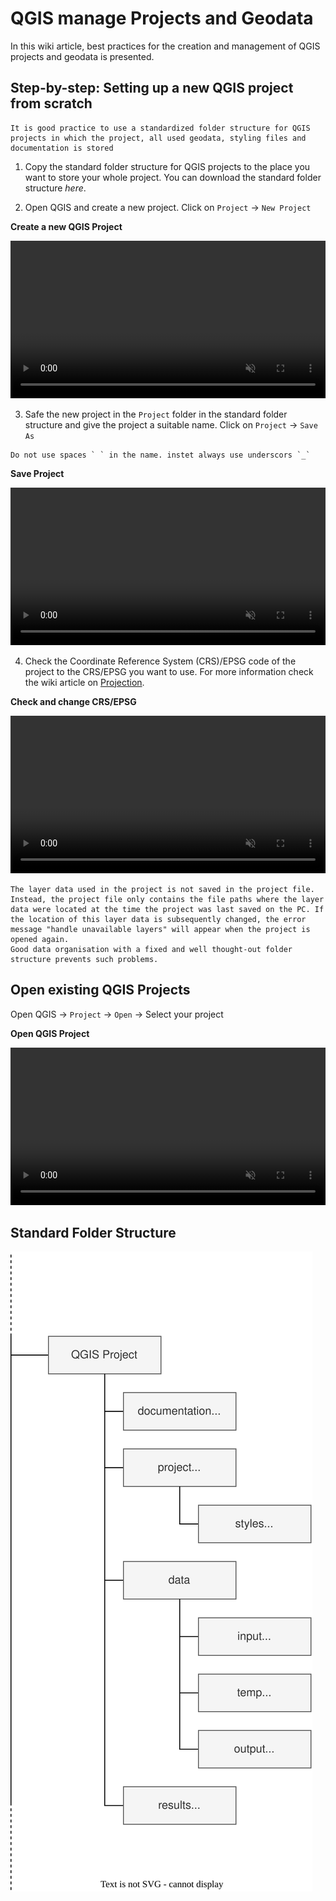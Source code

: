 # QGIS manage Projects and Geodata

In this wiki article, best practices for the creation and management of QGIS projects and geodata is presented.

## Step-by-step: Setting up a new QGIS project from scratch

```{Tip}
It is good practice to use a standardized folder structure for QGIS projects in which the project, all used geodata, styling files and documentation is stored
```

1. Copy the standard folder structure for QGIS projects to the place you want to store your whole project. You can download the standard folder structure *here*.

2. Open QGIS and create a new project. Click on `Project` -> `New Project`

__Create a new QGIS Project__

<video width="100%" controls muted src="https://github.com/GIScience/gis-training-resource-center/raw/main/fig/qgis_new_project.mp4"></video>

3. Safe the new project in the `Project` folder in the standard folder structure and give the project a suitable name. Click on `Project` -> `Save As`
```{Tip}
Do not use spaces ` ` in the name. instet always use underscors `_`
```
__Save Project__

<video width="100%" controls muted src="https://github.com/GIScience/gis-training-resource-center/raw/main/fig/qgis_save_as.mp4"></video>



4. Check the Coordinate Reference System (CRS)/EPSG code of the project to the CRS/EPSG you want to use. For more information check the wiki article on [Projection](https://giscience.github.io/gis-training-resource-center/content/Wiki/en_qgis_projections_wiki.html#how-to-check-epsg-code-crs-of-your-qgis-project-and-change-it).

__Check and change CRS/EPSG__

<video width="100%" controls muted src="https://github.com/GIScience/gis-training-resource-center/raw/main/fig/qgis_change_project_CRS.mp4"></video>

```{Tip}
The layer data used in the project is not saved in the project file. Instead, the project file only contains the file paths where the layer data were located at the time the project was last saved on the PC. If the location of this layer data is subsequently changed, the error message "handle unavailable layers" will appear when the project is opened again.
Good data organisation with a fixed and well thought-out folder structure prevents such problems.
```

## Open existing QGIS Projects 

Open QGIS -> `Project` -> `Open` -> Select your project 

__Open QGIS Project__

<video width="100%" controls muted src="https://github.com/GIScience/gis-training-resource-center/raw/main/fig/qgis_open_project.mp4"></video>

## Standard Folder Structure 

![](/fig/Standard_folder_structure.svg)
